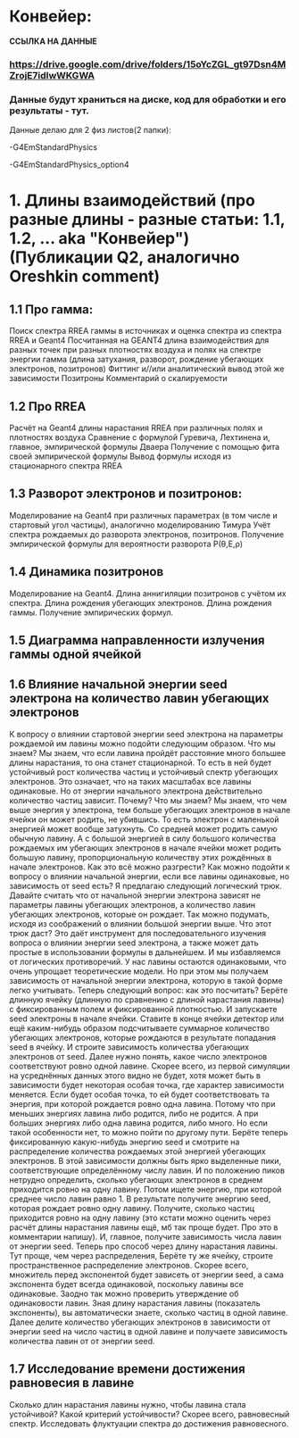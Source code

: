 # Конвейер:

**ССЫЛКА НА ДАННЫЕ**

### https://drive.google.com/drive/folders/15oYcZGL_gt97Dsn4MZrojE7idIwWKGWA


### Данные будут храниться на диске, код для обработки и его результаты - тут.





Данные делаю для 2 физ листов(2 папки): 

-G4EmStandardPhysics

-G4EmStandardPhysics_option4








# 1.  Длины взаимодействий  (про разные длины - разные статьи: 1.1, 1.2, ... aka "Конвейер") (Публикации Q2, аналогично Oreshkin comment)

## 1.1 **Про гамма:**

Поиск спектра RREA гаммы в источниках и оценка спектра из спектра RREA и Geant4
Посчитанная на GEANT4 длина взаимодействия для разных точек при разных плотностях воздуха и полях на спектре энергии гамма (длина затухания, разворот, рождение убегающих электронов, позитронов)
Фиттинг и//или аналитический вывод этой же зависимости
Позитроны
Комментарий о скалируемости

## 1.2 **Про RREA**

Расчёт на Geant4 длины нарастания RREA при различных полях и плотностях воздуха
Сравнение с формулой Гуревича, Лехтинена и, главное, эмпирической формулы Дваера
Получение с помощью фита своей эмпирической формулы
Вывод формулы исходя из стационарного спектра RREA

## 1.3 **Разворот электронов и позитронов:**

Моделирование на Geant4 при различных параметрах (в том числе и стартовый угол частицы), аналогично моделированию Тимура
Учёт спектра рождаемых до разворота электронов, позитронов.
Получение эмпирической формулы для вероятности разворота P(θ,E,ρ)

## 1.4 **Динамика позитронов**

Моделирование на Geant4.
Длина аннигиляции позитронов с учётом их спектра.
Длина рождения убегающих электронов.
Длина рождения гаммы.
Получение эмпирических формул.

## 1.5 **Диаграмма направленности излучения гаммы одной ячейкой**

## 1.6 **Влияние начальной энергии seed электрона на количество лавин убегающих электронов**

К вопросу о влиянии стартовой энергии seed электрона на параметры рождаемой им лавины можно подойти следующим образом.
Что мы знаем? Мы знаем, что если лавина пройдёт расстояние много большее длины нарастания, то она станет стационарной. То есть в ней будет устойчивый рост количества частиц и устойчивый спектр убегающих электронов. Это означает, что на таких масштабах все лавины одинаковые.
Но от энергии начального электрона действительно количество частиц зависит. Почему?
Что мы знаем? Мы знаем, что чем выше энергия у электрона, тем больше убегающих электронов в начале ячейки он может родить, не убившись. То есть электрон с маленькой энергией может вообще затухнуть. Со средней может родить самую обычную лавину. А с большой энергией в силу большого количества рождаемых им убегающих электронов в начале ячейки может родить большую лавину, пропорциональную количеству этих рождённых в начале электронов.
Как это всё можно разгрести? Как можно подойти к вопросу о влиянии начальной энергии, если все лавины одинаковые, но зависимость от seed есть?
Я предлагаю следующий логический трюк. Давайте считать что от начальной энергии электрона зависят не параметры лавины убегающих электронов, а количество лавин убегающих электронов, которые он рождает. Так можно подумать, исходя из соображений о влиянии большой энергии выше.
Что этот трюк даст? Это даёт инструмент для последовательного изучения вопроса о влиянии энергии seed электрона, а также может дать простые в использовании формулы в дальнейшем. И мы избавляемся от логических противоречий. У нас лавины остаются одинаковыми, что очень упрощает теоретические модели. Но при этом мы получаем зависимость от начальной энергии электрона, которую в такой форме легко учитывать.
Теперь следующий вопрос: как это посчитать?
Берёте длинную ячейку (длинную по сравнению с длиной нарастания лавины) с фиксированным полем и фиксированной плотностью. И запускаете seed электроны в начале ячейки. Ставите в конце ячейки детектор или ещё каким-нибудь образом подсчитываете суммарное количество убегающих электронов, которые рождаются в результате попадания seed в ячейку. И строите зависимость количества убегающих электронов от seed.
Далее нужно понять, какое число электронов соответствуют ровно одной лавине. Скорее всего, из первой симуляции на усреднённых данных этого видно не будет, хотя может быть в зависимости будет некоторая особая точка, где характер зависимости меняется. Если будет особая точка, то ей будет соответствовать та энергия, при которой рождается ровно одна лавина. Потому что при меньших энергиях лавина либо родится, либо не родится. А при больших энергиях либо одна лавина родится, либо много.
Но если такой особенности нет, то можно пойти по другому пути. Берёте теперь фиксированную какую-нибудь энергию seed и смотрите на распределение количества рождаемых этой энергией убегающих электронов. В этой зависимости должны быть ярко выделенные пики, соответствующие определённому числу лавин. И по положению пиков нетрудно определить, сколько убегающих электронов в среднем приходится ровно на одну лавину.
Потом ищете энергию, при которой среднее число лавин равно 1.
В результате получите энергию seed, которая рождает ровно одну лавину. Получите, сколько частиц приходится ровно на одну лавину (это кстати можно оценить через расчёт длины нарастания лавины ещё, мб так проще будет. Про это в комментарии напишу). И, главное, получите зависимость числа лавин от энергии seed.
Теперь про способ через длину нарастания лавины. Тут проще, чем через распределения,
Берёте ту же ячейку, строите пространственное распределение электронов. Скорее всего, множитель перед экспонентой будет зависеть от энергии seed, а сама экспонента будет всегда одинаковой, поскольку лавины все одинаковые.
Заодно так можно проверить утверждение об одинаковости лавин.
Зная длину нарастания лавины (показатель экспоненты), вы автоматически знаете, сколько частиц в одной лавине. Далее делите количество убегающих электронов в зависимости от энергии seed на число частиц в одной лавине и получаете зависимость количества лавин от от энергии seed.

## 1.7 **Исследование времени достижения равновесия в лавине**

Сколько длин нарастания лавины нужно, чтобы лавина стала устойчивой?
Какой критерий устойчивости? Скорее всего, равновесный спектр.
Исследовать флуктуации спектра до достижения равновесного.
